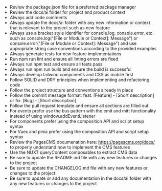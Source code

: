 - Review the package.json file for a preferred package manager
- Review the docs/ai folder for project and product context
- Always add code comments
- Always update the docs/ai folder with any new information or context that is relevant to the project such as new feature
- Always use a bracket style identifier for console.log, console.error, etc. such as console.log("[File or Module or Context]: Message") or console.error("[File or Module or Context]: Message") and use appropriate string case conventions according to the provided examples
- Always generate tests for new feature implementations
- Run npm run lint and ensure all linting errors are fixed
- Always run npm test and ensure all tests pass
- Always run npm run build and ensure the build is successful
- Always develop tailwind components and CSS as mobile first
- Follow SOLID and DRY principles when implementing and refactoring code
- Follow the project structure and conventions already in place
- Follow the commit message format: feat: [Feature] - [Short description] or fix: [Bug] - [Short description]
- Follow the pull request template and ensure all sections are filled out
- For events prefer use the bus pattern with the emit and mitt functionality instead of using window.addEventListener
- For components prefer using the composition API and script setup syntax
- For Vuex and pinia prefer using the composition API and script setup syntax
- Review the PagesCMS documenation here: https://pagescms.org/docs/ to properly understand how to implement the CMS features
- Use the NUXT queryContent composables to extract CMS data
- Be sure to update the README.md file with any new features or changes to the project
- Be sure to update the CHANGELOG.md file with any new features or changes to the project
- Be sure to update or add any documentation in the docs/ai folder with any new features or changes to the project
